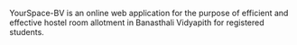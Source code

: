 YourSpace-BV is an online web application for the purpose of efficient and effective hostel room allotment in Banasthali Vidyapith for registered students.
